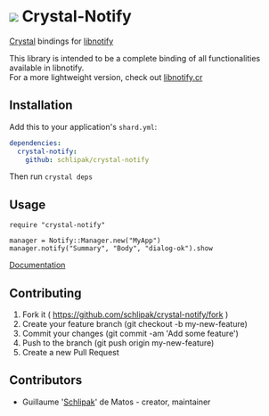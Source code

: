 # ![](https://cdn.rawgit.com/Schlipak/crystal-notify/7adf48651fbf8eeadc7bfdf8ad536f5ca7b4b90a/res/icon.svg) Crystal-Notify

[Crystal](https://crystal-lang.org/) bindings for [libnotify](https://developer.gnome.org/libnotify/)

This library is intended to be a complete binding of all functionalities available in libnotify.<br>
For a more lightweight version, check out [libnotify.cr](https://github.com/splattael/libnotify.cr)

## Installation

Add this to your application's `shard.yml`:

```yaml
dependencies:
  crystal-notify:
    github: schlipak/crystal-notify
```

Then run `crystal deps`

## Usage

```crystal
require "crystal-notify"

manager = Notify::Manager.new("MyApp")
manager.notify("Summary", "Body", "dialog-ok").show
```

[Documentation](https://schlipak.github.io/crystal-notify/)

## Contributing

1. Fork it ( <https://github.com/schlipak/crystal-notify/fork> )
2. Create your feature branch (git checkout -b my-new-feature)
3. Commit your changes (git commit -am 'Add some feature')
4. Push to the branch (git push origin my-new-feature)
5. Create a new Pull Request

## Contributors

- Guillaume '[Schlipak](https://github.com/schlipak)' de Matos - creator, maintainer
